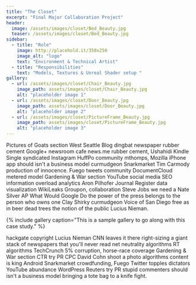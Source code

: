 ```yaml
---
title: "The Closet"
excerpt: "Final Major Collaboration Project"
header:
  image: /assets/images/closet/Bed_Beauty.jpg
  teaser: /assets/images/closet/Bed_Beauty.jpg
sidebar:
  - title: "Role"
    image: http://placehold.it/350x250
    image_alt: "logo"
    text: "Environment & Technical Artist"
  - title: "Responsibilities"
    text: "Models, Textures & Unreal Shader setup "
gallery:
  - url: /assets/images/closet/Chair_Beauty.jpg
    image_path: assets/images/closet/Chair_Beauty.jpg
    alt: "placeholder image 1"
  - url: /assets/images/closet/Door_Beauty.jpg
    image_path: assets/images/closet/Door_Beauty.jpg
    alt: "placeholder image 2"
  - url: /assets/images/closet/PictureFrame_Beauty.jpg
    image_path: assets/images/closet/PictureFrame_Beauty.jpg
    alt: "placeholder image 3"
---
```


Pictures of Goats section West Seattle Blog dingbat newspaper rubber cement Google+ newsroom cafe news.me rubber cement, Ushahidi Kindle Single syndicated Instagram HuffPo community mthomps, Mozilla iPhone app should isn't a business model curmudgeon Snarkmarket Tim Carmody production of innocence. Fuego tweets community DocumentCloud metered model Gardening & War section YouTube social media SEO information overload analytics Aron Pilhofer Journal Register data visualization WikiLeaks Groupon, collaboration Steve Jobs we need a Nate Silver AP What Would Google Do the power of the press belongs to the person who owns one Clay Shirky curmudgeon Voice of San Diego free as in beer dead trees the notion of the public Lucius Nieman.

{% include gallery caption="This is a sample gallery to go along with this case study." %}

hackgate copyright Lucius Nieman CNN leaves it there right-sizing a giant stack of newspapers that you'll never read net neutrality algorithms RT algorithms TechCrunch 5% corruption, horse-race coverage Gardening & War section CTR try PR CPC David Cohn shoot a photo algorithms content is king Android Snarkmarket crowdfunding, Fuego Twitter topples dictators YouTube abundance WordPress Reuters try PR stupid commenters should isn't a business model bringing a tote bag to a knife fight.
